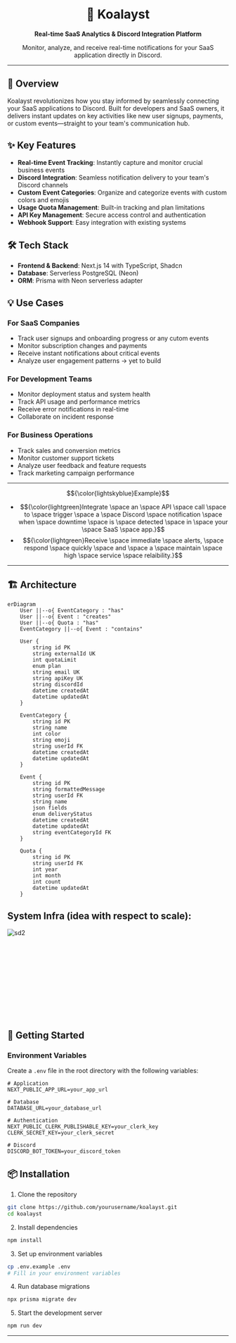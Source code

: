 <!-- Title and Description -->
<div align="center">
  <h1>🐨 Koalayst</h1>
  <p><strong>Real-time SaaS Analytics & Discord Integration Platform</strong></p>
  <p>Monitor, analyze, and receive real-time notifications for your SaaS application directly in Discord.</p>
</div>

---
## 🌟 Overview
Koalayst revolutionizes how you stay informed by seamlessly connecting your SaaS applications to Discord. Built for developers and SaaS owners, it delivers instant updates on key activities like new user signups, payments, or custom events—straight to your team's communication hub.

## ✨ Key Features
- **Real-time Event Tracking**: Instantly capture and monitor crucial business events
- **Discord Integration**: Seamless notification delivery to your team's Discord channels
- **Custom Event Categories**: Organize and categorize events with custom colors and emojis
- **Usage Quota Management**: Built-in tracking and plan limitations
- **API Key Management**: Secure access control and authentication
- **Webhook Support**: Easy integration with existing systems

## 🛠️ Tech Stack
- **Frontend & Backend**: Next.js 14 with TypeScript, Shadcn
- **Database**: Serverless PostgreSQL (Neon)
- **ORM**: Prisma with Neon serverless adapter

  
## 💡 Use Cases

### For SaaS Companies
- Track user signups and onboarding progress or any cutom events 
- Monitor subscription changes and payments
- Receive instant notifications about critical events
- Analyze user engagement patterns -> yet to build

### For Development Teams
- Monitor deployment status and system health
- Track API usage and performance metrics
- Receive error notifications in real-time
- Collaborate on incident response

### For Business Operations
- Track sales and conversion metrics
- Monitor customer support tickets
- Analyze user feedback and feature requests
- Track marketing campaign performance

---
$${\color{lightskyblue}Example}$$
- $${\color{lightgreen}Integrate  \space an  \space API \space call  \space to \space trigger \space a \space Discord \space notification \space when \space downtime \space is \space detected \space in \space your \space SaaS \space app.}$$
- $${\color{lightgreen}Receive  \space immediate  \space alerts, \space respond  \space quickly \space and \space a \space maintain \space high  \space service \space relaibility.}$$
---

## 🏗️ Architecture
```mermaid
erDiagram
    User ||--o{ EventCategory : "has"
    User ||--o{ Event : "creates"
    User ||--o{ Quota : "has"
    EventCategory ||--o{ Event : "contains"
    
    User {
        string id PK
        string externalId UK
        int quotaLimit
        enum plan
        string email UK
        string apiKey UK
        string discordId
        datetime createdAt
        datetime updatedAt
    }
    
    EventCategory {
        string id PK
        string name
        int color
        string emoji
        string userId FK
        datetime createdAt
        datetime updatedAt
    }
    
    Event {
        string id PK
        string formattedMessage
        string userId FK
        string name
        json fields
        enum deliveryStatus
        datetime createdAt
        datetime updatedAt
        string eventCategoryId FK
    }
    
    Quota {
        string id PK
        string userId FK
        int year
        int month
        int count
        datetime updatedAt
    }
```

## System Infra (idea with respect to scale):
![sd2](https://github.com/user-attachments/assets/68b00515-01ab-4d89-a6e0-76ebe5dec6c1)<svg id="export-svg" width="100%" xmlns="http://www.w3.org/2000/svg" class="flowchart" style="max-width: 2666.986328125px;" viewBox="0 0 2666.986328125 964.6893310546875" role="graphics-document document" aria-roledescription="flowchart-v2">

    
## 🚀 Getting Started

### Environment Variables
Create a `.env` file in the root directory with the following variables:
```env
# Application
NEXT_PUBLIC_APP_URL=your_app_url

# Database
DATABASE_URL=your_database_url

# Authentication
NEXT_PUBLIC_CLERK_PUBLISHABLE_KEY=your_clerk_key
CLERK_SECRET_KEY=your_clerk_secret

# Discord
DISCORD_BOT_TOKEN=your_discord_token
```

## 📦 Installation

1. Clone the repository
```bash
git clone https://github.com/yourusername/koalayst.git
cd koalayst
```

2. Install dependencies
```bash
npm install
```

3. Set up environment variables
```bash
cp .env.example .env
# Fill in your environment variables
```

4. Run database migrations
```bash
npx prisma migrate dev
```

5. Start the development server
```bash
npm run dev
```
---
